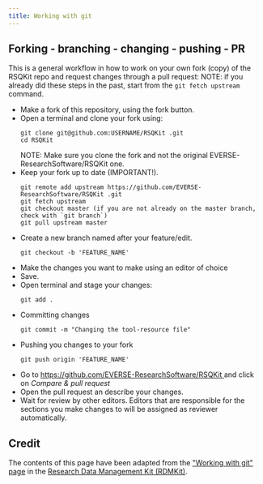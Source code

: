 ```yaml
---
title: Working with git
---
```



## Forking - branching - changing - pushing - PR

This is a general workflow in how to work on your own fork (copy) of the RSQKit repo and request changes through a pull request:
NOTE: if you already did these steps in the past, start from the `git fetch upstream` command.

- Make a fork of this repository, using the fork button.
- Open a terminal and clone your fork using:
    ```
    git clone git@github.com:USERNAME/RSQKit .git
    cd RSQKit 
    ```
    NOTE: Make sure you clone the fork and not the original EVERSE-ResearchSoftware/RSQKit  one.
- Keep your fork up to date (IMPORTANT!).
    ```
    git remote add upstream https://github.com/EVERSE-ResearchSoftware/RSQKit .git
    git fetch upstream
    git checkout master (if you are not already on the master branch, check with `git branch`)
    git pull upstream master
    ```
- Create a new branch named after your feature/edit.
    ```
    git checkout -b 'FEATURE_NAME'
    ```
- Make the changes you want to make using an editor of choice
- Save.
- Open terminal and stage your changes:
    ```
    git add .
    ```
- Committing changes
    ```
    git commit -m "Changing the tool-resource file"
    ```
- Pushing you changes to your fork
    ```
    git push origin 'FEATURE_NAME'
    ```
- Go to [https://github.com/EVERSE-ResearchSoftware/RSQKit ](https://github.com/EVERSE-ResearchSoftware/RSQKit ) and click on *Compare & pull request*
- Open the pull request an describe your changes.
- Wait for review by other editors. Editors that are responsible for the sections you make changes to will be assigned as reviewer automatically.

<!-- (too low granularity for now)
## The advantage of working locally: previewing your changes through your web browser

The website is build on GitHub using Jekyll, a simple, static site generator based on ruby. When you have a local copy cloned onto your computer, it is possible to generate the website based on this repo. This makes it possible to preview changes live, every time you save a file from within the GitHub RSQKit  repo. Follow these steps to deploy the website based on your local clone (copy) of the RSQKit  repo:

Make sure you have cloned the RSQKit  repo:

    git clone git@github.com:USERNAME/RSQKit .git
    cd RSQKit 


To run the website locally, you can either use {% tool "docker" %} or use Jekyll directly after installing various dependencies.

### Run using Docker

1. If not already installed on your machine, install Docker. From the root of the ``RSQKit `` directory, run:
    ```
    docker run -it --rm -p 4000:4000 -v $PWD:/srv/jekyll jekyll/jekyll:4 /bin/bash -c "chmod -R 777 /srv/jekyll && bundle install && bundle exec jekyll serve -w - --host 0.0.0.0 --livereload"
    ```
This will start the docker container and serve the website locally.

### Run using Jekyll directly

1. If not already present on your machine, install ruby. Note that incompatibility issues may arise with ruby 3.0.0 (released 25.12.20) or newer versions.


1. Install Jekyll
If you have never installed or run a Jekyll site locally on your computer, follow these instructions to install Jekyll:
   * Install Jekyll on MacOS/Ubuntu/Other_Linux/Windows: [https://jekyllrb.com/docs/installation/](https://jekyllrb.com/docs/installation/)

1. Install Jekyll and Bundler

    ```
    gem install jekyll
    gem install bundler
    ```
2. Install dependencies using Bundler

    ```
    bundle install
    ```

2. Serve website locally

    ```
    bundle exec jekyll serve
    ```

Additional information can be found at the following link: [https://docs.github.com/en/pages/setting-up-a-github-pages-site-with-jekyll/testing-your-github-pages-site-locally-with-jekyll](https://docs.github.com/en/pages/setting-up-a-github-pages-site-with-jekyll/testing-your-github-pages-site-locally-with-jekyll)

-->

## Credit

The contents of this page have been adapted from the ["Working with git" page](https://rdmkit.elixir-europe.org/working_with_git) in the [Research Data Management Kit (RDMKit)](https://rdmkit.elixir-europe.org/).